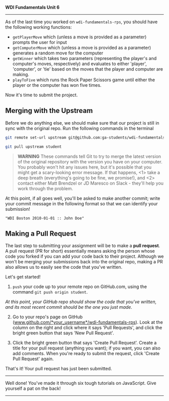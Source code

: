 **WDI Fundamentals Unit 6**

---

As of the last time you worked on `wdi-fundamentals-rps`, you should have the following working functions:
  * `getPlayerMove` which (unless a move is provided as a parameter) prompts the user for input
  * `getComputerMove` which (unless a move is provided as a parameter) generates a random move for the computer
  * `getWinner` which takes two parameters (representing the player's and computer's moves, respectively) and evaluates to either 'player', 'computer', or 'tie' based on the moves that the player and computer are making.
  * `playToFive` which runs the Rock Paper Scissors game until either the player or the computer has won five times.

Now it's time to submit the project.

## Merging with the Upstream

Before we do anything else, we should make sure that our project is still in sync with the original repo. Run the following commands in the terminal
```bash
git remote set-url upstream git@github.com:ga-students/wdi-fundamentals-rps.git

git pull upstream student
```
> **WARNING** These commands tell Git to try to merge the latest version of the original repository with the version you have on your computer. You probably won't hit any issues here, but it's possible that you might get a scary-looking error message. If that happens, <1> take a deep breath (everything's going to be fine, we promise!), and <2> contact either Matt Brendzel or JD Maresco on Slack - they'll help you work through the problem.

At this point, if all goes well, you'll be asked to make another commit; write your commit message in the following format so that we can identify your submission!

 `"WDI Boston 2010-01-01 :: John Doe"`

## Making a Pull Request

The last step to submitting your assignment will be to make a **pull request**. A pull request (PR for short) essentially means asking the person whose code you forked if you can add your code back to their project. Although we won't be merging your submissions back into the original repo, making a PR also allows us to easily see the code that you've written.

Let's get started!

1. `push` your code up to your remote repo on GitHub.com, using the command `git push origin student`.

  *At this point, your GitHub repo should show the code that you've written, and its most recent commit should be the one you just made.*

2. Go to your repo's page on GitHub (www.github.com/*your_username*/wdi-fundamentals-rps). Look at the column on the right and click where it says 'Pull Requests', and click the bright green button that says 'New Pull Request'.

3. Click the bright green button that says 'Create Pull Request'. Create a title for your pull request (anything you want); if you want, you can also add comments. When you're ready to submit the request, click 'Create Pull Request' again.

That's it! Your pull request has just been submitted.

- - - - - - - - - -

Well done! You've made it through six tough tutorials on JavaScript. Give yourself a pat on the back!

---
